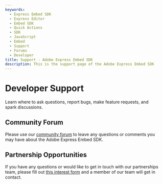 ```yaml
---
keywords:
  - Express Embed SDK
  - Express Editor
  - Embed SDK
  - Quick Actions
  - SDK
  - JavaScript
  - Embed
  - Support
  - Forums
  - Developer
title: Support - Adobe Express Embed SDK
description: This is the support page of the Adobe Express Embed SDK
---
```


<Hero slots="heading, text" background="rgb(19, 93, 183)"/>

# Developer Support

Learn where to ask questions, report bugs, make feature requests, and spark discussions.

## Community Forum

Please use our [community forum](https://community.adobe.com/t5/express-embed-sdk/ct-p/ct-express-embed-sdk?page=1&sort=latest_replies&lang=all&tabid=all) to leave any questions or comments you may have about the Adobe Express Embed SDK.

## Partnership Opportunities

If you have any questions or would like to get in touch with our partnerships team, please fill out [this interest form](https://survey.adobe.com/jfe/form/SV_9LggYGfzm9w4Yaq) and a member of our team will get in contact.
